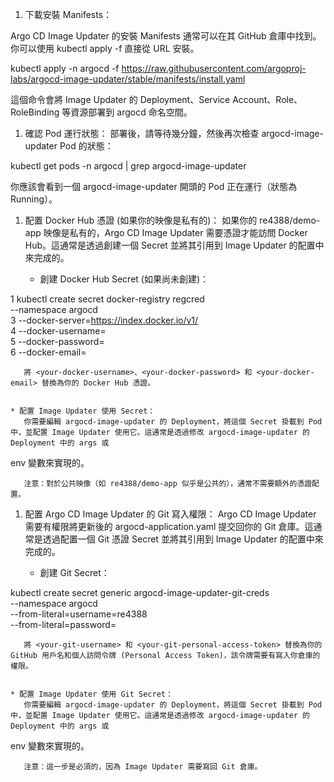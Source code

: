 1. 下載安裝 Manifests：

Argo CD Image Updater 的安裝 Manifests 通常可以在其 GitHub 倉庫中找到。你可以使用 kubectl apply -f 直接從 URL 安裝。

kubectl apply -n argocd -f https://raw.githubusercontent.com/argoproj-labs/argocd-image-updater/stable/manifests/install.yaml

這個命令會將 Image Updater 的 Deployment、Service Account、Role、RoleBinding 等資源部署到 argocd 命名空間。

1. 確認 Pod 運行狀態：
部署後，請等待幾分鐘，然後再次檢查 argocd-image-updater Pod 的狀態：

kubectl get pods -n argocd | grep argocd-image-updater

你應該會看到一個 argocd-image-updater 開頭的 Pod 正在運行（狀態為 Running）。


1. 配置 Docker Hub 憑證 (如果你的映像是私有的)：
如果你的 re4388/demo-app 映像是私有的，Argo CD Image Updater 需要憑證才能訪問 Docker Hub。這通常是透過創建一個 Secret 並將其引用到 Image Updater 的配置中來完成的。


    * 創建 Docker Hub Secret (如果尚未創建)：


1         kubectl create secret docker-registry regcred \
--namespace argocd \
3           --docker-server=https://index.docker.io/v1/ \
4           --docker-username=<your-docker-username> \
5           --docker-password=<your-docker-password> \
6           --docker-email=<your-docker-email>

       將 <your-docker-username>、<your-docker-password> 和 <your-docker-email> 替換為你的 Docker Hub 憑證。


    * 配置 Image Updater 使用 Secret：
       你需要編輯 argocd-image-updater 的 Deployment，將這個 Secret 掛載到 Pod 中，並配置 Image Updater 使用它。這通常是透過修改 argocd-image-updater 的 Deployment 中的 args 或
env 變數來實現的。

       注意：對於公共映像（如 re4388/demo-app 似乎是公共的），通常不需要額外的憑證配置。


1. 配置 Argo CD Image Updater 的 Git 寫入權限：
   Argo CD Image Updater 需要有權限將更新後的 argocd-application.yaml 提交回你的 Git 倉庫。這通常是透過配置一個 Git 憑證 Secret 並將其引用到 Image Updater 的配置中來完成的。


    * 創建 Git Secret：


kubectl create secret generic argocd-image-updater-git-creds \
--namespace argocd \
--from-literal=username=re4388 \
--from-literal=password=<use your-git-personal-access-token in github password manger>

       將 <your-git-username> 和 <your-git-personal-access-token> 替換為你的 GitHub 用戶名和個人訪問令牌 (Personal Access Token)，該令牌需要有寫入你倉庫的權限。


    * 配置 Image Updater 使用 Git Secret：
       你需要編輯 argocd-image-updater 的 Deployment，將這個 Secret 掛載到 Pod 中，並配置 Image Updater 使用它。這通常是透過修改 argocd-image-updater 的 Deployment 中的 args 或
env 變數來實現的。

       注意：這一步是必須的，因為 Image Updater 需要寫回 Git 倉庫。